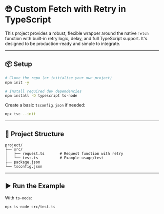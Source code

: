 # 🌐 Custom Fetch with Retry in TypeScript

This project provides a robust, flexible wrapper around the native `fetch` function with built-in retry logic, delay, and full TypeScript support. It's designed to be production-ready and simple to integrate.

---

## 📦 Setup

```bash
# Clone the repo (or initialize your own project)
npm init -y

# Install required dev dependencies
npm install -D typescript ts-node
```

Create a basic `tsconfig.json` if needed:

```bash
npx tsc --init
```

---

## 📁 Project Structure

```
project/
├── src/
│   ├── request.ts       # Request function with retry
│   └── test.ts          # Example usage/test
├── package.json
└── tsconfig.json
```
---

## ▶️ Run the Example

With `ts-node`:
```bash
npx ts-node src/test.ts
```